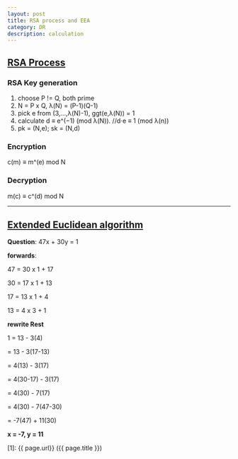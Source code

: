 ```yaml
---
layout: post
title: RSA process and EEA
category: DR
description: calculation
---
```


## [RSA Process](https://en.wikipedia.org/wiki/RSA_(cryptosystem))
### RSA Key generation
1. choose P != Q, both prime
2. N = P x Q, λ(N) = (P-1)(Q-1)
3. pick e from (3,...,λ(N)-1), ggt(e,λ(N)) = 1
4. calculate d ≡ e^(−1) (mod λ(N)).         //d⋅e ≡ 1 (mod λ(n))
5. pk = (N,e); sk = (N,d)

### Encryption
c(m) ≡ m^(e) mod N

### Decryption
m(c) ≡ c^(d) mod N

-------------------
## [Extended Euclidean algorithm](https://en.wikipedia.org/wiki/Extended_Euclidean_algorithm)

**Question**:
47x + 30y = 1

**forwards**:

47 = 30 x 1 + 17

30 = 17 x 1 + 13

17 = 13 x 1 + 4

13 =  4 x 3 + 1

**rewrite Rest**

1 = 13 - 3(4)

  = 13 - 3(17-13)

  = 4(13) - 3(17)

  = 4(30-17) - 3(17)

  = 4(30) - 7(17)

  = 4(30) - 7(47-30)

  = -7(47) + 11(30)

**x = -7, y = 11**





[Yange]:    http://camscofie.github.io  "Yange"
[1]:    {{ page.url}}  ({{ page.title }})
